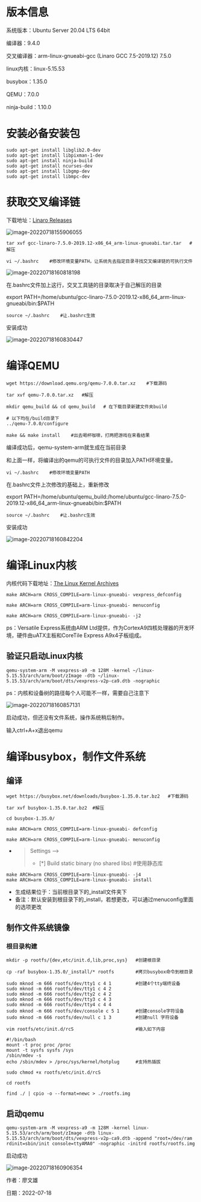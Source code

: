 # 版本信息

系统版本：Ubuntu Server 20.04 LTS 64bit

编译器：9.4.0

交叉编译器：arm-linux-gnueabi-gcc  (Linaro GCC 7.5-2019.12)  7.5.0

linux内核：linux-5.15.53

busybox：1.35.0

QEMU：7.0.0

ninja-build：1.10.0



# 安装必备安装包

```
sudo apt-get install libglib2.0-dev
sudo apt-get install libpixman-1-dev
sudo apt-get install ninja-build
sudo apt-get install ncurses-dev
sudo apt-get install libgmp-dev
sudo apt-get install libmpc-dev 
```



# 获取交叉编译链

下载地址：[Linaro Releases](https://releases.linaro.org/components/toolchain/binaries/7.5-2019.12/arm-linux-gnueabi/)

![image-20220718155906055](pictures.assets/image-20220718155906055.png)


```
tar xvf gcc-linaro-7.5.0-2019.12-x86_64_arm-linux-gnueabi.tar.tar	#解压

vi ~/.bashrc	#修改环境变量PATH，让系统先去指定目录寻找交叉编译链的可执行文件
```

![image-20220718160818198](pictures.assets/image-20220718160818198.png)


在.bashrc文件加上这行，交叉工具链的目录取决于自己解压的目录

export PATH=/home/ubuntu/gcc-linaro-7.5.0-2019.12-x86_64_arm-linux-gnueabi/bin:$PATH

```
source ~/.bashrc	#让.bashrc生效
```



安装成功

![image-20220718160830447](pictures.assets/image-20220718160830447.png)




# 编译QEMU

```
wget https://download.qemu.org/qemu-7.0.0.tar.xz	#下载源码

tar xvf qemu-7.0.0.tar.xz	#解压

mkdir qemu_build && cd qemu_build	# 在下载目录新建文件夹build

# 以下均在/build目录下
../qemu-7.0.0/configure

make && make install	#出去喝杯咖啡，打两把游戏在来看结果
```

编译成功后，qemu-system-arm就生成在当前目录



和上面一样，将编译出的qemu的可执行文件的目录加入PATH环境变量。

```
vi ~/.bashrc	#修改环境变量PATH
```

在.bashrc文件上次修改的基础上，重新修改

export PATH=/home/ubuntu/qemu_build:/home/ubuntu/gcc-linaro-7.5.0-2019.12-x86_64_arm-linux-gnueabi/bin:$PATH

```
source ~/.bashrc	#让.bashrc生效
```



安装成功

![image-20220718160842204](pictures.assets/image-20220718160842204.png)


# 编译Linux内核

内核代码下载地址：[The Linux Kernel Archives](https://www.kernel.org/)



```
make ARCH=arm CROSS_COMPILE=arm-linux-gnueabi- vexpress_defconfig

make ARCH=arm CROSS_COMPILE=arm-linux-gnueabi- menuconfig

make ARCH=arm CROSS_COMPILE=arm-linux-gnueabi- -j2
```

ps：Versatile Express系统由ARM Ltd提供，作为CortexA9四核处理器的开发环境，硬件由uATX主板和CoreTile Express A9x4子板组成。



## 验证只启动Linux内核

```
qemu-system-arm -M vexpress-a9 -m 128M -kernel ~/linux-5.15.53/arch/arm/boot/zImage -dtb ~/linux-5.15.53/arch/arm/boot/dts/vexpress-v2p-ca9.dtb -nographic
```

ps：内核和设备树的路径每个人可能不一样，需要自己注意下

![image-20220718160857131](pictures.assets/image-20220718160857131.png)


启动成功，但还没有文件系统，操作系统稍后制作。

输入ctrl+A+x退出qemu



# 编译busybox，制作文件系统

## 编译

```
wget https://busybox.net/downloads/busybox-1.35.0.tar.bz2	#下载源码

tar xvf busybox-1.35.0.tar.bz2	#解压

cd busybox-1.35.0/

make ARCH=arm CROSS_COMPILE=arm-linux-gnueabi- defconfig

make ARCH=arm CROSS_COMPILE=arm-linux-gnueabi- menuconfig
```

- > Settings —>
  >
  > - [*] Build static binary (no shared libs) #使用静态库

```
make ARCH=arm CROSS_COMPILE=arm-linux-gnueabi- -j4
make ARCH=arm CROSS_COMPILE=arm-linux-gnueabi- install
```

- 生成结果位于：当前根目录下的_install文件夹下
- 备注：默认安装到根目录下的_install，若想更改，可以通过menuconfig里面的选项更改

## 制作文件系统镜像

### 根目录构建

```
mkdir -p rootfs/{dev,etc/init.d,lib,proc,sys}   #创建根目录

cp -raf busybox-1.35.0/_install/* rootfs        #拷贝busybox命令到根目录

sudo mknod -m 666 rootfs/dev/tty1 c 4 1			#创建4个tty端终设备
sudo mknod -m 666 rootfs/dev/tty1 c 4 2
sudo mknod -m 666 rootfs/dev/tty2 c 4 2
sudo mknod -m 666 rootfs/dev/tty3 c 4 3
sudo mknod -m 666 rootfs/dev/tty4 c 4 4
sudo mknod -m 666 rootfs/dev/console c 5 1		#创建console字符设备
sudo mknod -m 666 rootfs/dev/null c 1 3			#创建null 字符设备

vim rootfs/etc/init.d/rcS						#输入如下内容
```

```
#!/bin/bash 
mount -t proc proc /proc 
mount -t sysfs sysfs /sys 
/sbin/mdev -s 
echo /sbin/mdev > /proc/sys/kernel/hotplug      #支持热插拔
```

```
sudo chmod +x rootfs/etc/init.d/rcS

cd rootfs

find ./ | cpio -o --format=newc > ./rootfs.img
```



## 启动qemu

```
qemu-system-arm -M vexpress-a9 -m 128M -kernel linux-5.15.53/arch/arm/boot/zImage -dtb linux-5.15.53/arch/arm/boot/dts/vexpress-v2p-ca9.dtb -append "root=/dev/ram rdinit=sbin/init console=ttyAMA0" -nographic -initrd rootfs/rootfs.img
```

启动成功

![image-20220718160906354](pictures.assets/image-20220718160906354.png)





作者：廖文雄

日期：2022-07-18